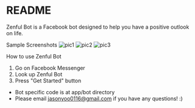 # README

Zenful Bot is a Facebook bot designed to help you have a positive outlook on life.

Sample Screenshots
![pic1](https://github.com/truebluejason/zenful_bot/app/assets/images/pic1)
![pic2](https://github.com/truebluejason/zenful_bot/app/assets/images/pic2)
![pic3](https://github.com/truebluejason/zenful_bot/app/assets/images/pic3)

How to use Zenful Bot
1. Go on Facebook Messenger
2. Look up Zenful Bot
3. Press "Get Started" button

* Bot specific code is at app/bot directory
* Please email jasonyoo0116@gmail.com if you have any questions! :)